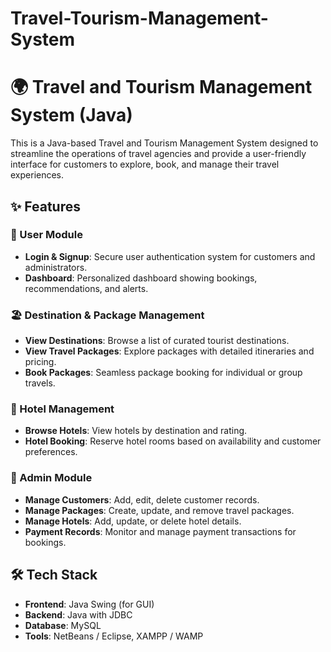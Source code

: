 # Travel-Tourism-Management-System

# 🌍 Travel and Tourism Management System (Java)

This is a Java-based Travel and Tourism Management System designed to streamline the operations of travel agencies and provide a user-friendly interface for customers to explore, book, and manage their travel experiences.

## ✨ Features

### 🔐 User Module

* **Login & Signup**: Secure user authentication system for customers and administrators.
* **Dashboard**: Personalized dashboard showing bookings, recommendations, and alerts.

### 🏖️ Destination & Package Management

* **View Destinations**: Browse a list of curated tourist destinations.
* **View Travel Packages**: Explore packages with detailed itineraries and pricing.
* **Book Packages**: Seamless package booking for individual or group travels.

### 🏨 Hotel Management

* **Browse Hotels**: View hotels by destination and rating.
* **Hotel Booking**: Reserve hotel rooms based on availability and customer preferences.

### 🧾 Admin Module

* **Manage Customers**: Add, edit, delete customer records.
* **Manage Packages**: Create, update, and remove travel packages.
* **Manage Hotels**: Add, update, or delete hotel details.
* **Payment Records**: Monitor and manage payment transactions for bookings.

## 🛠️ Tech Stack

* **Frontend**: Java Swing (for GUI)
* **Backend**: Java with JDBC
* **Database**: MySQL
* **Tools**: NetBeans / Eclipse, XAMPP / WAMP

